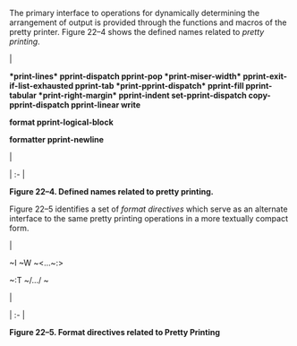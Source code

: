  



The primary interface to operations for dynamically determining the arrangement of output is provided through the functions and macros of the pretty printer. Figure 22–4 shows the defined names related to *pretty printing*. 



|<p>**\*print-lines\* pprint-dispatch pprint-pop \*print-miser-width\* pprint-exit-if-list-exhausted pprint-tab \*print-pprint-dispatch\* pprint-fill pprint-tabular \*print-right-margin\* pprint-indent set-pprint-dispatch copy-pprint-dispatch pprint-linear write** </p><p>**format pprint-logical-block** </p><p>**formatter pprint-newline**</p>|

| :- |





**Figure 22–4. Defined names related to pretty printing.** 



Figure 22–5 identifies a set of *format directives* which serve as an alternate interface to the same pretty printing operations in a more textually compact form. 



|<p>\~I \~W \~&lt;...\~:&gt; </p><p>\~:T \~/.../ \~</p>|

| :- |





**Figure 22–5. Format directives related to Pretty Printing** 







 



 



